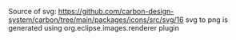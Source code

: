 Source of svg:
https://github.com/carbon-design-system/carbon/tree/main/packages/icons/src/svg/16
svg to png is generated using org.eclipse.images.renderer plugin
